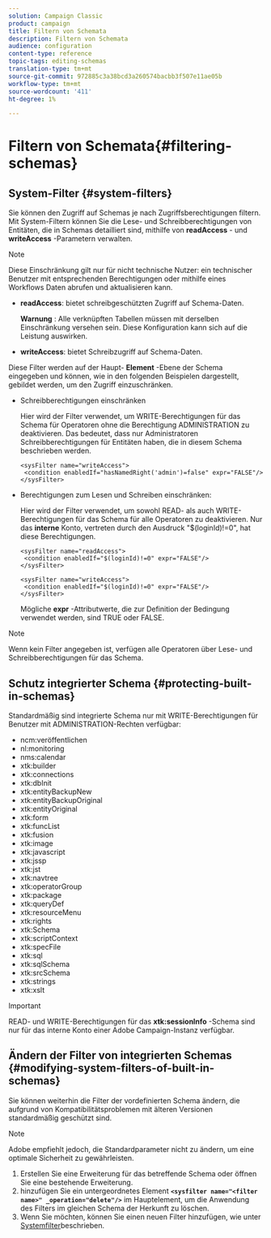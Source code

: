 ```yaml
---
solution: Campaign Classic
product: campaign
title: Filtern von Schemata
description: Filtern von Schemata
audience: configuration
content-type: reference
topic-tags: editing-schemas
translation-type: tm+mt
source-git-commit: 972885c3a38bcd3a260574bacbb3f507e11ae05b
workflow-type: tm+mt
source-wordcount: '411'
ht-degree: 1%

---
```



# Filtern von Schemata{#filtering-schemas}

## System-Filter {#system-filters}

Sie können den Zugriff auf Schemas je nach Zugriffsberechtigungen filtern. Mit System-Filtern können Sie die Lese- und Schreibberechtigungen von Entitäten, die in Schemas detailliert sind, mithilfe von **readAccess** - und **writeAccess** -Parametern verwalten.

>[!NOTE]
>
>Diese Einschränkung gilt nur für nicht technische Nutzer: ein technischer Benutzer mit entsprechenden Berechtigungen oder mithilfe eines Workflows Daten abrufen und aktualisieren kann.

* **readAccess**: bietet schreibgeschützten Zugriff auf Schema-Daten.

   **Warnung** : Alle verknüpften Tabellen müssen mit derselben Einschränkung versehen sein. Diese Konfiguration kann sich auf die Leistung auswirken.

* **writeAccess**: bietet Schreibzugriff auf Schema-Daten.

Diese Filter werden auf der Haupt- **Element** -Ebene der Schema eingegeben und können, wie in den folgenden Beispielen dargestellt, gebildet werden, um den Zugriff einzuschränken.

* Schreibberechtigungen einschränken

   Hier wird der Filter verwendet, um WRITE-Berechtigungen für das Schema für Operatoren ohne die Berechtigung ADMINISTRATION zu deaktivieren. Das bedeutet, dass nur Administratoren Schreibberechtigungen für Entitäten haben, die in diesem Schema beschrieben werden.

   ```
   <sysFilter name="writeAccess">      
    <condition enabledIf="hasNamedRight('admin')=false" expr="FALSE"/>    
   </sysFilter>
   ```

* Berechtigungen zum Lesen und Schreiben einschränken:

   Hier wird der Filter verwendet, um sowohl READ- als auch WRITE-Berechtigungen für das Schema für alle Operatoren zu deaktivieren. Nur das **interne** Konto, vertreten durch den Ausdruck &quot;$(loginId)!=0&quot;, hat diese Berechtigungen.

   ```
   <sysFilter name="readAccess"> 
    <condition enabledIf="$(loginId)!=0" expr="FALSE"/>
   </sysFilter>
   
   <sysFilter name="writeAccess">  
    <condition enabledIf="$(loginId)!=0" expr="FALSE"/>
   </sysFilter>
   ```

   Mögliche **expr** -Attributwerte, die zur Definition der Bedingung verwendet werden, sind TRUE oder FALSE.

>[!NOTE]
>
>Wenn kein Filter angegeben ist, verfügen alle Operatoren über Lese- und Schreibberechtigungen für das Schema.

## Schutz integrierter Schema {#protecting-built-in-schemas}

Standardmäßig sind integrierte Schema nur mit WRITE-Berechtigungen für Benutzer mit ADMINISTRATION-Rechten verfügbar:

* ncm:veröffentlichen
* nl:monitoring
* nms:calendar
* xtk:builder
* xtk:connections
* xtk:dbInit
* xtk:entityBackupNew
* xtk:entityBackupOriginal
* xtk:entityOriginal
* xtk:form
* xtk:funcList
* xtk:fusion
* xtk:image
* xtk:javascript
* xtk:jssp
* xtk:jst
* xtk:navtree
* xtk:operatorGroup
* xtk:package
* xtk:queryDef
* xtk:resourceMenu
* xtk:rights
* xtk:Schema
* xtk:scriptContext
* xtk:specFile
* xtk:sql
* xtk:sqlSchema
* xtk:srcSchema
* xtk:strings
* xtk:xslt

>[!IMPORTANT]
>
>READ- und WRITE-Berechtigungen für das **xtk:sessionInfo** -Schema sind nur für das interne Konto einer Adobe Campaign-Instanz verfügbar.

## Ändern der Filter von integrierten Schemas {#modifying-system-filters-of-built-in-schemas}

Sie können weiterhin die Filter der vordefinierten Schema ändern, die aufgrund von Kompatibilitätsproblemen mit älteren Versionen standardmäßig geschützt sind.

>[!NOTE]
>
>Adobe empfiehlt jedoch, die Standardparameter nicht zu ändern, um eine optimale Sicherheit zu gewährleisten.

1. Erstellen Sie eine Erweiterung für das betreffende Schema oder öffnen Sie eine bestehende Erweiterung.
1. hinzufügen Sie ein untergeordnetes Element **`<sysfilter name="<filter name>" _operation="delete"/>`** im Hauptelement, um die Anwendung des Filters im gleichen Schema der Herkunft zu löschen.
1. Wenn Sie möchten, können Sie einen neuen Filter hinzufügen, wie unter [Systemfilter](#system-filters)beschrieben.

